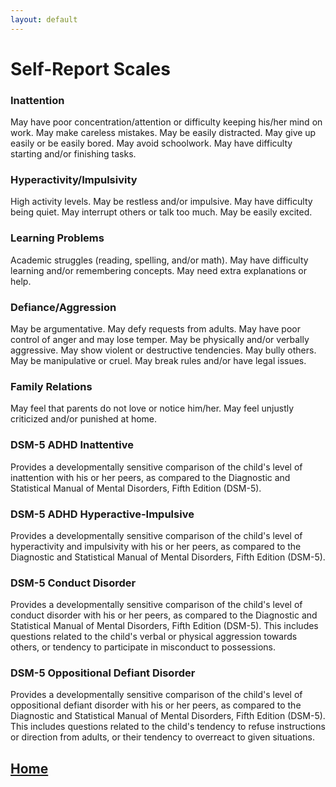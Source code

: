 ```yaml
---
layout: default
---
```


# Self-Report Scales

### Inattention

May have poor concentration/attention or difficulty keeping his/her mind on work. May make careless mistakes. May be easily distracted. May give up easily or be easily bored. May avoid schoolwork. May have difficulty starting and/or finishing tasks.

### Hyperactivity/Impulsivity

High activity levels. May be restless and/or impulsive. May have difficulty being quiet. May interrupt others or talk too much. May be easily excited.

### Learning Problems

Academic struggles (reading, spelling, and/or math). May have difficulty learning and/or remembering concepts. May need extra explanations or help.

### Defiance/Aggression

May be argumentative. May defy requests from adults. May have poor control of anger and may lose temper. May be physically and/or verbally aggressive. May show violent or destructive tendencies. May bully others. May be manipulative or cruel. May break rules and/or have legal issues.

### Family Relations

May feel that parents do not love or notice him/her. May feel unjustly criticized and/or punished at home.

### DSM-5 ADHD Inattentive

Provides a developmentally sensitive comparison of the child's level of inattention with his or her peers, as compared to the Diagnostic and Statistical Manual of Mental Disorders, Fifth Edition (DSM-5).

### DSM-5 ADHD Hyperactive-Impulsive

Provides a developmentally sensitive comparison of the child's level of hyperactivity and impulsivity with his or her peers, as compared to the Diagnostic and Statistical Manual of Mental Disorders, Fifth Edition (DSM-5).

### DSM-5 Conduct Disorder

Provides a developmentally sensitive comparison of the child's level of conduct disorder with his or her peers, as compared to the Diagnostic and Statistical Manual of Mental Disorders, Fifth Edition (DSM-5). This includes questions related to the child's verbal or physical aggression towards others, or tendency to participate in misconduct to possessions.

### DSM-5 Oppositional Defiant Disorder

Provides a developmentally sensitive comparison of the child's level of oppositional defiant disorder with his or her peers, as compared to the Diagnostic and Statistical Manual of Mental Disorders, Fifth Edition (DSM-5). This includes questions related to the child's tendency to refuse instructions or direction from adults, or their tendency to overreact to given situations.

## [Home](https://ndavis4904.github.io/conners_score/)
